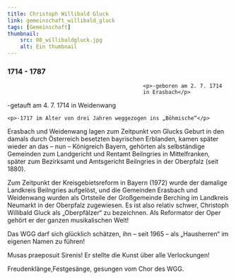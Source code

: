 ```yaml
---
title: Christoph Willibald Gluck
link: gemeinschaft_willibald_gluck
tags: [Gemeinschaft]
thumbnail: 
    src: 00_willibaldgluck.jpg
    alt: Ein thumbnail
---
```


<h3>
    1714 - 1787
</h3>

<figure style="float: left; margin-right: 15px; width: 50%; margin-bottom: 15px">
    <v-image name="00_willibaldgluck" alt="Willibald Gluck"></v-image>
</figure>


    <p>-geboren am 2. 7. 1714 in Erasbach</p>

   <p>-getauft am 4. 7. 1714 in Weidenwang</p> 

    <p>-1717 im Alter von drei Jahren weggezogen ins „Böhmische“</p>

<p>
    
Erasbach und Weidenwang lagen zum Zeitpunkt von Glucks Geburt in den damals durch Österreich besetzten bayrischen Erblanden, 
kamen später wieder an das – nun – Königreich Bayern, gehörten als selbständige Gemeinden zum Landgericht und Rentamt 
Beilngries in Mittelfranken, später zum Bezirksamt und Amtsgericht Beilngries in der Oberpfalz (seit 1880).

Zum Zeitpunkt der Kreisgebietsreform in Bayern (1972) wurde der damalige Landkreis Beilngries aufgelöst, und die Gemeinden 
Erasbach und Weidenwang wurden als Ortsteile der Großgemeinde Berching im Landkreis Neumarkt in der Oberpfalz zugewiesen. 
Es ist also relativ schwer, Christoph Willibald Gluck als „Oberpfälzer“ zu bezeichnen. Als Reformator der Oper gehört er der 
ganzen musikalischen Welt!

Das WGG darf sich glücklich schätzen, ihn – seit 1965 – als „Hausherren“ im eigenen Namen zu führen!

Musas praeposuit Sirenis!
Er stellte die Kunst über alle Verlockungen!

Freudenklänge,Festgesänge, gesungen vom Chor des WGG.
</p>

<a href="/audio/gluck"></a>